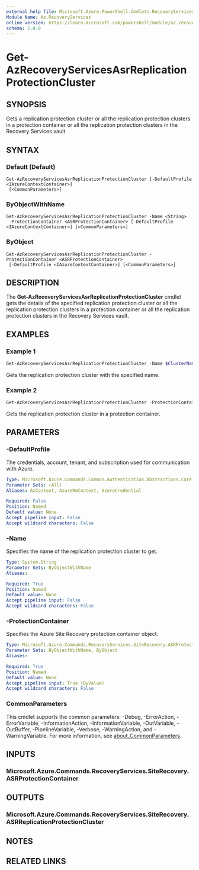```yaml
---
external help file: Microsoft.Azure.PowerShell.Cmdlets.RecoveryServices.SiteRecovery.dll-Help.xml
Module Name: Az.RecoveryServices
online version: https://learn.microsoft.com/powershell/module/az.recoveryservices/get-azrecoveryservicesasrreplicationprotectioncluster
schema: 2.0.0
---
```


# Get-AzRecoveryServicesAsrReplicationProtectionCluster

## SYNOPSIS
Gets a replication protection cluster or all the replication protection clusters in a protection container or all the replication protection clusters in the Recovery Services vault

## SYNTAX

### Default (Default)
```
Get-AzRecoveryServicesAsrReplicationProtectionCluster [-DefaultProfile <IAzureContextContainer>]
 [<CommonParameters>]
```

### ByObjectWithName
```
Get-AzRecoveryServicesAsrReplicationProtectionCluster -Name <String>
 -ProtectionContainer <ASRProtectionContainer> [-DefaultProfile <IAzureContextContainer>] [<CommonParameters>]
```

### ByObject
```
Get-AzRecoveryServicesAsrReplicationProtectionCluster -ProtectionContainer <ASRProtectionContainer>
 [-DefaultProfile <IAzureContextContainer>] [<CommonParameters>]
```

## DESCRIPTION
The **Get-AzRecoveryServicesAsrReplicationProtectionCluster** cmdlet gets the details of the specified replication protection cluster or all the replication protection clusters in a protection container or all the replication protection clusters in the Recovery Services vault.

## EXAMPLES

### Example 1
```powershell
Get-AzRecoveryServicesAsrReplicationProtectionCluster -Name $ClusterName -ProtectionContainer $ProtectionContainer
```

Gets the replication protection cluster with the specified name.

### Example 2
```powershell
Get-AzRecoveryServicesAsrReplicationProtectionCluster -ProtectionContainer $ProtectionContainer
```

Gets the replication protection cluster in a protection container.

## PARAMETERS

### -DefaultProfile
The credentials, account, tenant, and subscription used for communication with Azure.

```yaml
Type: Microsoft.Azure.Commands.Common.Authentication.Abstractions.Core.IAzureContextContainer
Parameter Sets: (All)
Aliases: AzContext, AzureRmContext, AzureCredential

Required: False
Position: Named
Default value: None
Accept pipeline input: False
Accept wildcard characters: False
```

### -Name
Specifies the name of the replication protection cluster to get.

```yaml
Type: System.String
Parameter Sets: ByObjectWithName
Aliases:

Required: True
Position: Named
Default value: None
Accept pipeline input: False
Accept wildcard characters: False
```

### -ProtectionContainer
Specifies the Azure Site Recovery protection container object.

```yaml
Type: Microsoft.Azure.Commands.RecoveryServices.SiteRecovery.ASRProtectionContainer
Parameter Sets: ByObjectWithName, ByObject
Aliases:

Required: True
Position: Named
Default value: None
Accept pipeline input: True (ByValue)
Accept wildcard characters: False
```

### CommonParameters
This cmdlet supports the common parameters: -Debug, -ErrorAction, -ErrorVariable, -InformationAction, -InformationVariable, -OutVariable, -OutBuffer, -PipelineVariable, -Verbose, -WarningAction, and -WarningVariable. For more information, see [about_CommonParameters](http://go.microsoft.com/fwlink/?LinkID=113216).

## INPUTS

### Microsoft.Azure.Commands.RecoveryServices.SiteRecovery.ASRProtectionContainer

## OUTPUTS

### Microsoft.Azure.Commands.RecoveryServices.SiteRecovery.ASRReplicationProtectionCluster

## NOTES

## RELATED LINKS
